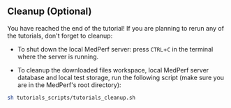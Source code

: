 ## Cleanup (Optional)

You have reached the end of the tutorial! If you are planning to rerun any of the tutorials, don't forget to cleanup:

- To shut down the local MedPerf server: press `CTRL`+`C` in the terminal where the server is running.

- To cleanup the downloaded files workspace, local MedPerf server database and local test storage, run the following script (make sure you are in the MedPerf's root directory):

```bash
sh tutorials_scripts/tutorials_cleanup.sh
